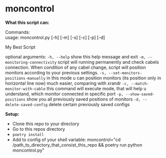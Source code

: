 # moncontrol
**What this script can:**

Commands:  
usage: moncontrol.py [-h] [-m] [-s] [-c] [-p] [-d]

My Best Script

optional arguments:
  ```-h, --help```            show this help message and exit
  ```-m, --monitoring-connectivity```
                        script will running permanently and check cabels connection. When condition of any cabel change, script will position monitors according to your previous settings.
  ```-s, --set-monitors-positions-manually```
                        in this mode u can position monitors (its position only in horizontal line now) much easier, comparing with xrandr
  ```-c, --match-monitor-with-cable```
                        this command will execute mode, that will help u understand, which monitor connected in specific port
  ```-p, --show-saved-positions```
                        show you all previously saved positions of monitors
  ```-d, --delete-saved-config```
                        delete certain previously saved configs

**Setup:**
- Clone this repo to your directory
- Go to this repos directory
- ```poetry install```
- Add to config of your shell variable:
moncontrol="cd /path_to_directory_that_consist_this_repo && poetry run python moncontrol.py"
